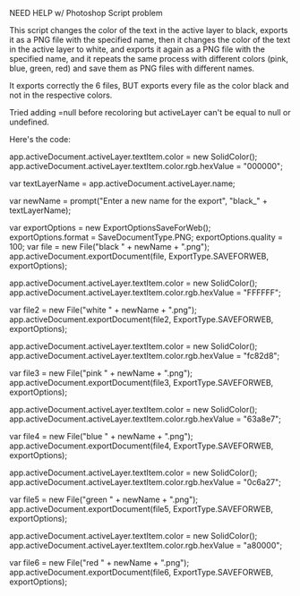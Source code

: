 
NEED HELP w/ Photoshop Script problem

This script changes the color of the text in the active layer to black, exports it as a PNG file with the specified name, then it changes the color of the text in the active layer to white, and exports it again as a PNG file with the specified name, and it repeats the same process with different colors (pink, blue, green, red) and save them as PNG files with different names. 


It exports correctly the 6 files, BUT exports every file as the color black and not in the respective colors.

Tried adding =null before recoloring but activeLayer can't be equal to null or undefined.

Here's the code:

app.activeDocument.activeLayer.textItem.color = new SolidColor();
app.activeDocument.activeLayer.textItem.color.rgb.hexValue = "000000";

var textLayerName = app.activeDocument.activeLayer.name;

var newName = prompt("Enter a new name for the export", "black_" + textLayerName);

var exportOptions = new ExportOptionsSaveForWeb();
exportOptions.format = SaveDocumentType.PNG;
exportOptions.quality = 100;
var file = new File("black " + newName + ".png");
app.activeDocument.exportDocument(file, ExportType.SAVEFORWEB, exportOptions);

app.activeDocument.activeLayer.textItem.color = new SolidColor();
app.activeDocument.activeLayer.textItem.color.rgb.hexValue = "FFFFFF";


var file2 = new File("white " + newName + ".png");
app.activeDocument.exportDocument(file2, ExportType.SAVEFORWEB, exportOptions);

app.activeDocument.activeLayer.textItem.color = new SolidColor();
app.activeDocument.activeLayer.textItem.color.rgb.hexValue = "fc82d8";


var file3 = new File("pink " + newName + ".png");
app.activeDocument.exportDocument(file3, ExportType.SAVEFORWEB, exportOptions);

app.activeDocument.activeLayer.textItem.color = new SolidColor();
app.activeDocument.activeLayer.textItem.color.rgb.hexValue = "63a8e7";


var file4 = new File("blue " + newName + ".png");
app.activeDocument.exportDocument(file4, ExportType.SAVEFORWEB, exportOptions);

app.activeDocument.activeLayer.textItem.color = new SolidColor();
app.activeDocument.activeLayer.textItem.color.rgb.hexValue = "0c6a27";


var file5 = new File("green " + newName + ".png");
app.activeDocument.exportDocument(file5, ExportType.SAVEFORWEB, exportOptions);

app.activeDocument.activeLayer.textItem.color = new SolidColor();
app.activeDocument.activeLayer.textItem.color.rgb.hexValue = "a80000";


var file6 = new File("red " + newName + ".png");
app.activeDocument.exportDocument(file6, ExportType.SAVEFORWEB, exportOptions);
